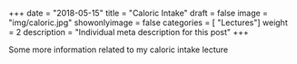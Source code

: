 +++
date = "2018-05-15"
title = "Caloric Intake"
draft = false
image = "img/caloric.jpg"
showonlyimage = false
categories = [ "Lectures"]
weight = 2
description = "Individual meta description for this post"
+++

Some more information related to my caloric intake lecture